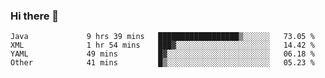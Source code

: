### Hi there 👋

<!--
**urzz/urzz** is a ✨ _special_ ✨ repository because its `README.md` (this file) appears on your GitHub profile.

Here are some ideas to get you started:

- 🔭 I’m currently working on ...
- 🌱 I’m currently learning ...
- 👯 I’m looking to collaborate on ...
- 🤔 I’m looking for help with ...
- 💬 Ask me about ...
- 📫 How to reach me: ...
- 😄 Pronouns: ...
- ⚡ Fun fact: ...
-->

<!--START_SECTION:waka-->

```text
Java             9 hrs 39 mins   ██████████████████▒░░░░░░   73.05 %
XML              1 hr 54 mins    ███▓░░░░░░░░░░░░░░░░░░░░░   14.42 %
YAML             49 mins         █▓░░░░░░░░░░░░░░░░░░░░░░░   06.18 %
Other            41 mins         █▒░░░░░░░░░░░░░░░░░░░░░░░   05.23 %
```

<!--END_SECTION:waka-->
